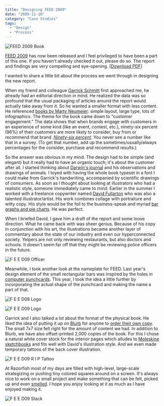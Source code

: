 ```yaml
---
title: "Designing FEED 2009"
date: "2009-11-10"
category: "Case Studies"
tags:
  - "Design"
  - "Process"
---
```


![FEED 2009 Book](/images/FEED09_Book.jpg)

[FEED 2009](http://feed.razorfish.com/feed09 "FEED 2009") has now been released and I feel privileged to have been a part of this one. If you haven't already checked it out, please do so. The report and findings are very compelling and eye-opening. \[[Download PDF](http://feed.razorfish.com/downloads/Razorfish_FEED09.pdf "Download PDF")\]

I wanted to share a little bit about the process we went through in designing the new report.

When my friend and colleague [Garrick Schmitt](http://twitter.com/gschmitt "Garrick Schmitt") first approached me, he already had an editorial direction in mind. He realized the data was so profound that the usual packaging of articles around the report would actually take away from it. So he wanted a smaller format with less content. He referenced [books by Marty Neumeier](http://www.neutronllc.com/books "Books — Neutron LLC"): simple layout, large type, lots of infographics. The theme for the book came down to "customer engagement." The data shows that when brands engage with customers in an experience of some kind (like an event, contest, etc.), ninety-six percent (96%) of their customers are more likely to consider, buy from or recommend that brand. [_Ninety-six percent_](http://feed.razorfish.com/feed09/the-data/#q22 "FEED: The Data"). You never see a number like that in a survey. (To get that number, add up the sometimes/usually/always percentages for the consider, purchase and recommend results.)

So the answer was obvious in my mind. The design had to be simple (and elegant) but it really had to have an organic touch; it's about the customer after all. I started thinking about [Darwin's journal](http://images.google.com/images?q=darwin's%20journal "Google Images") and his observations and drawings of animals. I toyed with having the whole book typeset in a font I could make from Garrick's handwriting, accompanied by scientific drawings of consumers. As soon as I thought about looking at illustrators who had a realistic style, someone immediately came to mind. Earlier in the summer I worked with a freelance copywriter named [David Fullarton](http://www.davidfullarton.com/ "David Fullarton") who was also a talented illustrator/artist. His work combines collage with portraiture and witty copy. His style would be the foil to the business-speak and myriad [bar graphs and pie charts](http://feed.razorfish.com/feed09/the-data "FEED: The Data"). He was perfect.

When I briefed David, I gave him a draft of the report and some loose direction. What he came back with was sheer genius. Because of his copy in conjunction with his art, the illustrations became another layer of commentary about the state of our industry and even our hyperconnected society. Yelpers are not only reviewing restaurants, but also doctors and schools. It doesn't seem far off that they might be reviewing police officers in the future.

![F E E D09  Officer](/images/FEED09_Officer.jpg)

Meanwhile, I took another look at the nameplate for FEED. Last year's design element of the small rectangular bars was inspired by the holes in [computer punchcards](http://en.wikipedia.org/wiki/Punched_card "Punched card - Wikipedia, the free encyclopedia"). This year, I took the idea a little further by incorporating the actual shape of the punchcard and making the name a part of that.

![F E E D08  Logo](/images/FEED08_Logo.jpg)

![F E E D09  Logo](/images/FEED09_Logo.gif)

Garrick and I also talked a lot about the format of the physical book. He liked the idea of putting it up on [Blurb](http://www.blurb.com/ "Make your own photo book with Blurb") for anyone to [order their own copy](http://www.blurb.com/my/book/detail/941524). The small 7x7 size felt right for the amount of content we had. In addition to Blurb, we have also offset-printed 2,000 copies of the book. For this I chose a natural white cover stock for the interior pages which alludes to [Moleskine sketchbooks](http://www.moleskine.com/catalogue/folio/sketching/ "Moleskine Â® English: Sketching Archives") and fits well with David's illustration style. And we even made temporary tattoos of the back cover illustration.

![F E E D09  R I P  Tattoo](/images/FEED09_RIP-Tattoo.jpg)

At Razorfish most of my days are filled with high-level, large-scale strategizing or pushing tiny colored squares around on a screen. It's always nice to work on a small project and make something that can be felt, picked up and even [smelled](http://twitter.com/lunarboy/status/5265992619). I hope you enjoy looking at it as much as I have enjoyed making it.

![F E E D09  Stack](/images/FEED09_Stack.jpg)
